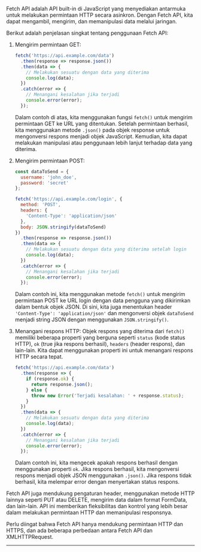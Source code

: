Fetch API adalah API built-in di JavaScript yang menyediakan antarmuka untuk melakukan permintaan HTTP secara asinkron. Dengan Fetch API, kita dapat mengambil, mengirim, dan memanipulasi data melalui jaringan.

Berikut adalah penjelasan singkat tentang penggunaan Fetch API:

1. Mengirim permintaan GET:
   ```javascript
   fetch('https://api.example.com/data')
     .then(response => response.json())
     .then(data => {
       // Melakukan sesuatu dengan data yang diterima
       console.log(data);
     })
     .catch(error => {
       // Menangani kesalahan jika terjadi
       console.error(error);
     });
   ```
   Dalam contoh di atas, kita menggunakan fungsi `fetch()` untuk mengirim permintaan GET ke URL yang ditentukan. Setelah permintaan berhasil, kita menggunakan metode `.json()` pada objek response untuk mengonversi respons menjadi objek JavaScript. Kemudian, kita dapat melakukan manipulasi atau penggunaan lebih lanjut terhadap data yang diterima.

2. Mengirim permintaan POST:
   ```javascript
   const dataToSend = {
     username: 'john_doe',
     password: 'secret'
   };

   fetch('https://api.example.com/login', {
     method: 'POST',
     headers: {
       'Content-Type': 'application/json'
     },
     body: JSON.stringify(dataToSend)
   })
     .then(response => response.json())
     .then(data => {
       // Melakukan sesuatu dengan data yang diterima setelah login
       console.log(data);
     })
     .catch(error => {
       // Menangani kesalahan jika terjadi
       console.error(error);
     });
   ```
   Dalam contoh ini, kita menggunakan metode `fetch()` untuk mengirim permintaan POST ke URL login dengan data pengguna yang dikirimkan dalam bentuk objek JSON. Di sini, kita juga menentukan header `'Content-Type': 'application/json'` dan mengonversi objek `dataToSend` menjadi string JSON dengan menggunakan `JSON.stringify()`.

3. Menangani respons HTTP:
   Objek respons yang diterima dari `fetch()` memiliki beberapa properti yang berguna seperti `status` (kode status HTTP), `ok` (true jika respons berhasil), `headers` (header respons), dan lain-lain. Kita dapat menggunakan properti ini untuk menangani respons HTTP secara tepat.

   ```javascript
   fetch('https://api.example.com/data')
     .then(response => {
       if (response.ok) {
         return response.json();
       } else {
         throw new Error('Terjadi kesalahan: ' + response.status);
       }
     })
     .then(data => {
       // Melakukan sesuatu dengan data yang diterima
       console.log(data);
     })
     .catch(error => {
       // Menangani kesalahan jika terjadi
       console.error(error);
     });
   ```
   Dalam contoh ini, kita mengecek apakah respons berhasil dengan menggunakan properti `ok`. Jika respons berhasil, kita mengonversi respons menjadi objek JSON menggunakan `.json()`. Jika respons tidak berhasil, kita melempar error dengan menyertakan status respons.

Fetch API juga mendukung pengaturan header, menggunakan metode HTTP lainnya seperti PUT atau DELETE, mengirim data dalam format FormData, dan lain-lain. API ini memberikan fleksibilitas dan kontrol yang lebih besar dalam melakukan permintaan HTTP dan memanipulasi responsnya.



Perlu diingat bahwa Fetch API hanya mendukung permintaan HTTP dan HTTPS, dan ada beberapa perbedaan antara Fetch API dan XMLHTTPRequest.

----------------------------------------------------------------